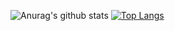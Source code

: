 ![Anurag's github stats](https://github-readme-stats.vercel.app/api?username=North409&show_icons=true&theme=prussian)
[![Top Langs](https://github-readme-stats.vercel.app/api/top-langs/?username=North409&layout=compact&theme=prussian)](https://github.com/anuraghazra/github-readme-stats)

